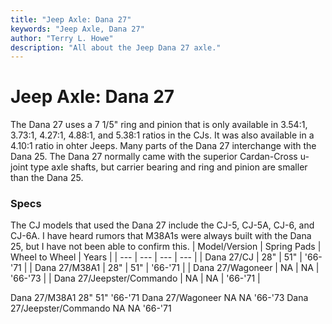 ```yaml
---
title: "Jeep Axle: Dana 27"
keywords: "Jeep Axle, Dana 27"
author: "Terry L. Howe"
description: "All about the Jeep Dana 27 axle."
---
```


# Jeep Axle: Dana 27
The Dana 27 uses a 7 1/5" ring and pinion that is only available in
3.54:1, 3.73:1, 4.27:1, 4.88:1, and 5.38:1 ratios in the CJs.  It
was also available in a 4.10:1 ratio in ohter Jeeps.  Many parts
of the Dana 27 interchange with the Dana 25.  The Dana 27 normally came
with the superior Cardan-Cross u-joint type axle shafts, but carrier bearing
and ring and pinion are smaller than the Dana 25.
### Specs
The CJ models that used the Dana 27 include the CJ-5, CJ-5A, CJ-6,
and CJ-6A.  I have heard rumors that M38A1s were always built with
the Dana 25, but I have not been able to confirm this.
| Model/Version | Spring Pads | Wheel to Wheel | Years |
| --- | --- | --- | --- |
| Dana 27/CJ | 28" | 51" | '66-'71 |
| Dana 27/M38A1 | 28" | 51" | '66-'71 |
| Dana 27/Wagoneer | NA | NA | '66-'73 |
| Dana 27/Jeepster/Commando | NA | NA | '66-'71 |

Dana 27/M38A1 28" 51" '66-'71
Dana 27/Wagoneer NA NA '66-'73
Dana 27/Jeepster/Commando NA NA '66-'71